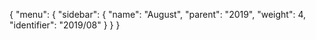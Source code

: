{
  "menu": {
    "sidebar": {
      "name": "August",
      "parent": "2019",
      "weight": 4,
      "identifier": "2019/08"
    }
  }
}
